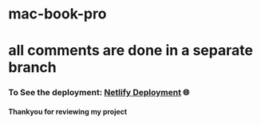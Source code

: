 # mac-book-pro
# all comments are done in a separate  branch
### To See the deployment: [Netlify Deployment](https://compassionate-spence-554cbb.netlify.app/) 🌐
#### Thankyou for reviewing my project

